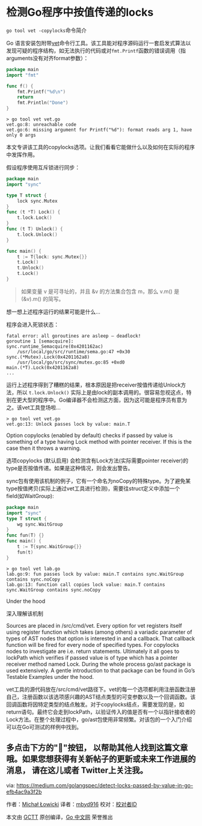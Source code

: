 # 检测Go程序中按值传递的locks

`go tool vet -copylocks`命令简介

Go 语言安装包附带[vet](https://golang.org/cmd/vet/)命令行工具。该工具能对程序源码运行一套启发式算法以发现可疑的程序结构，如无法执行的代码或对```fmt.Printf```函数的错误调用（指arguments没有对齐format参数）：

```go
package main
import "fmt"

func f() {
    fmt.Printf("%d\n")
    return
    fmt.Println("Done")
}
```
```
> go tool vet vet.go
vet.go:8: unreachable code
vet.go:6: missing argument for Printf("%d"): format reads arg 1, have only 0 args
```

本文专讲该工具的copylocks选项。让我们看看它能做什么以及如何在实际的程序中发挥作用。

假设程序使用互斥锁进行同步：

```go
package main
import "sync"

type T struct {
    lock sync.Mutex
}
func (t *T) Lock() {
    t.lock.Lock()
}
func (t T) Unlock() {
    t.lock.Unlock()
}

func main() {
    t := T{lock: sync.Mutex{}}
    t.Lock()
    t.Unlock()
    t.Lock()
}
```

> 如果变量 v 是可寻址的，并且 &v 的方法集合包含 m，那么 v.m() 是 (&v).m() 的简写。

想一想上述程序运行的结果可能是什么...

程序会进入死锁状态：

```
fatal error: all goroutines are asleep — deadlock!
goroutine 1 [semacquire]:
sync.runtime_Semacquire(0x4201162ac)
    /usr/local/go/src/runtime/sema.go:47 +0x30
sync.(*Mutex).Lock(0x4201162a8)
    /usr/local/go/src/sync/mutex.go:85 +0xd0
main.(*T).Lock(0x4201162a8)
...
```

运行上述程序得到了糟糕的结果，根本原因是把receiver按值传递给Unlock方法，所以 ```t.lock.Unlock()``` 实际上是由lock的副本调用的。很容易忽视这点，特别在更大型的程序中。Go编译器不会检测这方面，因为这可能是程序员有意为之。该vet工具登场啦...

```
> go tool vet vet.go
vet.go:13: Unlock passes lock by value: main.T
```

Option copylocks (enabled by default) checks if passed by value is something of a type having Lock method with pointer receiver. If this is the case then it throws a warning.

选项copylocks (默认启用) 会检测含有Lock方法(实际需要pointer receiver)的type是否按值传递。如果是这种情况，则会发出警告。

sync包有使用该机制的例子，它有一个命名为noCopy的特殊type。为了避免某type按值拷贝(实际上通过vet工具进行检测)，需要往struct定义中添加一个field(如WaitGroup):

```go
package main
import "sync"
type T struct {
    wg sync.WaitGroup
}
func fun(T) {}
func main() {
    t := T{sync.WaitGroup{}}
    fun(t)
}
```

```
> go tool vet lab.go
lab.go:9: fun passes lock by value: main.T contains sync.WaitGroup contains sync.noCopy
lab.go:13: function call copies lock value: main.T contains sync.WaitGroup contains sync.noCopy
```

Under the hood

深入理解该机制


Sources are placed in /src/cmd/vet. Every option for vet registers itself using register function which takes (among others) a variadic parameter of types of AST nodes that option is interested in and a callback. That callback function will be fired for every node of specified types. For copylocks nodes to investigate are i.e. return statements. Ultimately it all goes to lockPath which verifies if passed value is of type which has a pointer receiver method named Lock. During the whole process go/ast package is used extensively. A gentle introduction to that package can be found in Go’s Testable Examples under the hood.

vet工具的源代码放在/src/cmd/vet路径下。vet的每一个选项都利用注册函数注册自己，注册函数以该选项感兴趣的AST结点类型的可变参数以及一个回调函数。该回调函数将因特定类型的结点触发。对于copylocks结点，需要发现的是，如 return语句。最终它会走到lockPath，以验证传入的值是否有一个以指针接收者的Lock方法。在整个处理过程中，go/ast包使用非常频繁。对该包的一个入门介绍可以在Go可测试的样例中找到。

多点击下方的"👏"按钮， 以帮助其他人找到这篇文章哦。如果您想获得有关新帖子的更新或未来工作进展的消息， 请在这儿或者 Twitter上关注我。
----------------

via: https://medium.com/golangspec/detect-locks-passed-by-value-in-go-efb4ac9a3f2b

作者：[Michał Łowicki](https://medium.com/@mlowicki)
译者：[mbyd916](https://github.com/mbyd916)
校对：[校对者ID](https://github.com/校对者ID)

本文由 [GCTT](https://github.com/studygolang/GCTT) 原创编译，[Go 中文网](https://studygolang.com/) 荣誉推出
